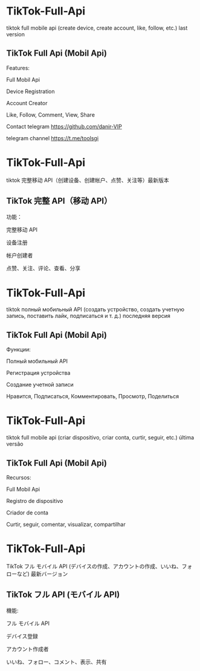 # TikTok-Full-Api
tiktok full mobile api (create device, create account, like, follow, etc.) last version

## TikTok Full Api (Mobil Api)

Features:

Full Mobil Api

Device Registration

Account Creator

Like, Follow, Comment, View, Share


Contact telegram
https://github.com/danir-VIP

telegram channel
https://t.me/toolsgi

# TikTok-Full-Api
tiktok 完整移动 API（创建设备、创建帐户、点赞、关注等）最新版本

## TikTok 完整 API（移动 API）

功能：

完整移动 API

设备注册

帐户创建者

点赞、关注、评论、查看、分享

# TikTok-Full-Api
tiktok полный мобильный API (создать устройство, создать учетную запись, поставить лайк, подписаться и т. д.) последняя версия

## TikTok Full Api (Mobil Api)

Функции:

Полный мобильный API

Регистрация устройства

Создание учетной записи

Нравится, Подписаться, Комментировать, Просмотр, Поделиться

# TikTok-Full-Api
tiktok full mobile api (criar dispositivo, criar conta, curtir, seguir, etc.) última versão

## TikTok Full Api (Mobil Api)

Recursos:

Full Mobil Api

Registro de dispositivo

Criador de conta

Curtir, seguir, comentar, visualizar, compartilhar

# TikTok-Full-Api
TikTok フル モバイル API (デバイスの作成、アカウントの作成、いいね、フォローなど) 最新バージョン

## TikTok フル API (モバイル API)

機能:

フル モバイル API

デバイス登録

アカウント作成者

いいね、フォロー、コメント、表示、共有
